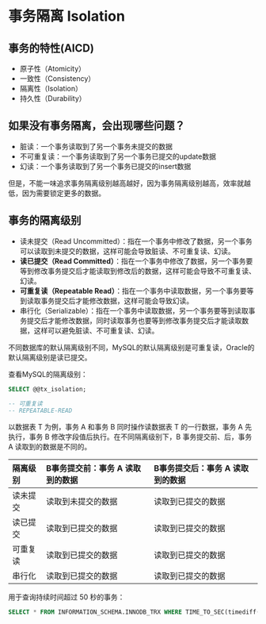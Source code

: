 # 事务隔离 Isolation

## 事务的特性(AICD)

- 原子性（Atomicity）
- 一致性（Consistency）
- 隔离性（Isolation）
- 持久性（Durability）

## 如果没有事务隔离，会出现哪些问题？

- 脏读：一个事务读取到了另一个事务未提交的数据
- 不可重复读：一个事务读取到了另一个事务已提交的update数据
- 幻读：一个事务读取到了另一个事务已提交的insert数据

但是，不能一味追求事务隔离级别越高越好，因为事务隔离级别越高，效率就越低，因为需要锁定更多的数据。

## 事务的隔离级别

- 读未提交（Read Uncommitted）：指在一个事务中修改了数据，另一个事务可以读取到未提交的数据，这样可能会导致脏读、不可重复读、幻读。
- **读已提交（Read Committed）**：指在一个事务中修改了数据，另一个事务要等到修改事务提交后才能读取到修改后的数据，这样可能会导致不可重复读、幻读。
- **可重复读（Repeatable Read）**：指在一个事务中读取数据，另一个事务要等到读取事务提交后才能修改数据，这样可能会导致幻读。
- 串行化（Serializable）：指在一个事务中读取数据，另一个事务要等到读取事务提交后才能修改数据，同时读取事务也要等到修改事务提交后才能读取数据，这样可以避免脏读、不可重复读、幻读。

不同数据库的默认隔离级别不同，MySQL的默认隔离级别是可重复读，Oracle的默认隔离级别是读已提交。

查看MySQL的隔离级别：

```sql
SELECT @@tx_isolation;

-- 可重复读
-- REPEATABLE-READ
```

以数据表 T 为例，事务 A 和事务 B 同时操作读数据表 T 的一行数据，事务 A 先执行，事务 B 修改字段值后执行。在不同隔离级别下，B 事务提交前、后，事务 A 读取到的数据是不同的。

| 隔离级别 | B事务提交前：事务 A 读取到的数据 | B事务提交后：事务 A 读取到的数据 |
| :--- | :--- | :--- |
| 读未提交 | 读取到未提交的数据 | 读取到已提交的数据 |
| 读已提交 | 读取到已提交的数据 | 读取到已提交的数据 |
| 可重复读 | 读取到已提交的数据 | 读取到已提交的数据 |
| 串行化 | 读取到已提交的数据 | 读取到已提交的数据 |

用于查询持续时间超过 50 秒的事务：

```sql
SELECT * FROM INFORMATION_SCHEMA.INNODB_TRX WHERE TIME_TO_SEC(timediff(now(),trx_started))>50;
```
